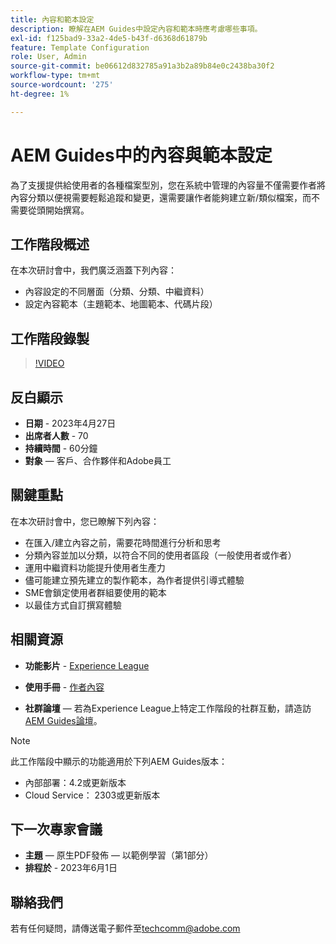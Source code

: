 ```yaml
---
title: 內容和範本設定
description: 瞭解在AEM Guides中設定內容和範本時應考慮哪些事項。
exl-id: f125bad9-33a2-4de5-b43f-d6368d61879b
feature: Template Configuration
role: User, Admin
source-git-commit: be06612d832785a91a3b2a89b84e0c2438ba30f2
workflow-type: tm+mt
source-wordcount: '275'
ht-degree: 1%

---
```


# AEM Guides中的內容與範本設定

為了支援提供給使用者的各種檔案型別，您在系統中管理的內容量不僅需要作者將內容分類以便視需要輕鬆追蹤和變更，還需要讓作者能夠建立新/類似檔案，而不需要從頭開始撰寫。


## 工作階段概述

在本次研討會中，我們廣泛涵蓋下列內容：
- 內容設定的不同層面（分類、分類、中繼資料）
- 設定內容範本（主題範本、地圖範本、代碼片段）



## 工作階段錄製

>[!VIDEO](https://video.tv.adobe.com/v/3419004/guides-templates-author-templates?quality=12&learn=on)


## 反白顯示

- **日期** - 2023年4月27日
- **出席者人數** - 70
- **持續時間** - 60分鐘
- **對象** — 客戶、合作夥伴和Adobe員工


## 關鍵重點

在本次研討會中，您已瞭解下列內容：
- 在匯入/建立內容之前，需要花時間進行分析和思考
- 分類內容並加以分類，以符合不同的使用者區段（一般使用者或作者）
- 運用中繼資料功能提升使用者生產力
- 儘可能建立預先建立的製作範本，為作者提供引導式體驗
- SME會鎖定使用者群組要使用的範本
- 以最佳方式自訂撰寫體驗



## 相關資源

- **功能影片** - [Experience League](https://experienceleague.adobe.com/docs/experience-manager-guides-learn/videos/advanced-user-guide/folder-profiles.html?lang=zh-Hant)

- **使用手冊** - [作者內容](https://help.adobe.com/en_US/xml-documentation-for-adobe-experience-manager/index.html#t=DXML-master-map%2Freports-intro.html)

- **社群論壇** — 若為Experience League上特定工作階段的社群互動，請造訪[AEM Guides論壇](https://experienceleaguecommunities.adobe.com/t5/experience-manager-guides/bd-p/xml-documentation-discussions)。

>[!NOTE]
>
> 此工作階段中顯示的功能適用於下列AEM Guides版本：
> - 內部部署：4.2或更新版本
> - Cloud Service： 2303或更新版本


## 下一次專家會議

- **主題** — 原生PDF發佈 — 以範例學習（第1部分）
- **排程於** - 2023年6月1日


## 聯絡我們

若有任何疑問，請傳送電子郵件至<techcomm@adobe.com>

